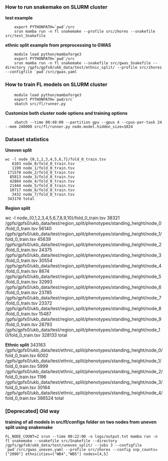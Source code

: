 ### How to run snakemake on SLURM cluster

**test example**

```
    export PYTHONPATH=`pwd`/src
    srun mamba run -n fl snakemake --profile src/zhores --snakefile src/test_Snakefile
```

**ethnic split example from preprocessing to GWAS**

```
    module load python/mambaforge3
    export PYTHONPATH=`pwd`/src
    srun mamba run -n fl snakemake --snakefile src/gwas_Snakefile --directory /gpfs/gpfs0/ukb_data/test/ethnic_split/ --profile src/zhores --configfile `pwd`/src/gwas.yaml
```

### How to train FL models on SLURM cluster

```
    module load python/mambaforge3
    export PYTHONPATH=`pwd/src`
    sbatch src/fl/runner.py
```

**Customize both cluster node options and training options**
```
    sbatch --time 00:40:00 --partition gpu --gpus 4 --cpus-per-task 24 --mem 240000 src/fl/runner.py node.model.hidden_size=1024
```



### Dataset statistics

**Uneven split**

```
wc -l node_{0,1,2,3,4,5,6,7}/fold_0_train.tsv
   6103 node_0/fold_0_train.tsv
   1199 node_1/fold_0_train.tsv
 171578 node_2/fold_0_train.tsv
  85813 node_3/fold_0_train.tsv
  42884 node_4/fold_0_train.tsv
  21444 node_5/fold_0_train.tsv
  10717 node_6/fold_0_train.tsv
   3432 node_7/fold_0_train.tsv
 343170 total
 ```

 **Region split**

wc -l node_{0,1,2,3,4,5,6,7,8,9,10}/fold_0_train.tsv
  38321 /gpfs/gpfs0/ukb_data/test/region_split/phenotypes/standing_height/node_0/fold_0_train.tsv
  56140 /gpfs/gpfs0/ukb_data/test/region_split/phenotypes/standing_height/node_1/fold_0_train.tsv
  45639 /gpfs/gpfs0/ukb_data/test/region_split/phenotypes/standing_height/node_2/fold_0_train.tsv
  24375 /gpfs/gpfs0/ukb_data/test/region_split/phenotypes/standing_height/node_3/fold_0_train.tsv
  30554 /gpfs/gpfs0/ukb_data/test/region_split/phenotypes/standing_height/node_4/fold_0_train.tsv
   8674 /gpfs/gpfs0/ukb_data/test/region_split/phenotypes/standing_height/node_5/fold_0_train.tsv
  32993 /gpfs/gpfs0/ukb_data/test/region_split/phenotypes/standing_height/node_6/fold_0_train.tsv
  23785 /gpfs/gpfs0/ukb_data/test/region_split/phenotypes/standing_height/node_7/fold_0_train.tsv
  23372 /gpfs/gpfs0/ukb_data/test/region_split/phenotypes/standing_height/node_8/fold_0_train.tsv
  15487 /gpfs/gpfs0/ukb_data/test/region_split/phenotypes/standing_height/node_9/fold_0_train.tsv
  28793 /gpfs/gpfs0/ukb_data/test/region_split/phenotypes/standing_height/node_10/fold_0_train.tsv
 328133 total

 **Ethnic split**
  343163 /gpfs/gpfs0/ukb_data/test/ethnic_split/phenotypes/standing_height/node_0/fold_0_train.tsv
   6002 /gpfs/gpfs0/ukb_data/test/ethnic_split/phenotypes/standing_height/node_1/fold_0_train.tsv
   5999 /gpfs/gpfs0/ukb_data/test/ethnic_split/phenotypes/standing_height/node_2/fold_0_train.tsv
   1196 /gpfs/gpfs0/ukb_data/test/ethnic_split/phenotypes/standing_height/node_3/fold_0_train.tsv
  30164 /gpfs/gpfs0/ukb_data/test/ethnic_split/phenotypes/standing_height/node_4/fold_0_train.tsv
 386524 total

### [Deprecated] Old way

**training of all models in src/fl/configs folder on two nodes from uneven split using snakemake**

```
FL_NODE_COUNT=2 srun --time 00:22:00 -o logs/output.txt mamba run -n fl snakemake --snakefile src/Snakefile --directory /gpfs/gpfs0/ukb_data/test/uneven_split/ --jobs 3 --configfile `pwd`/src/gwas_uneven.yaml --profile src/zhores --config snp_counts=["2000"] ethnicities=["WB4","WB5"] nodes=[4,5]
```



